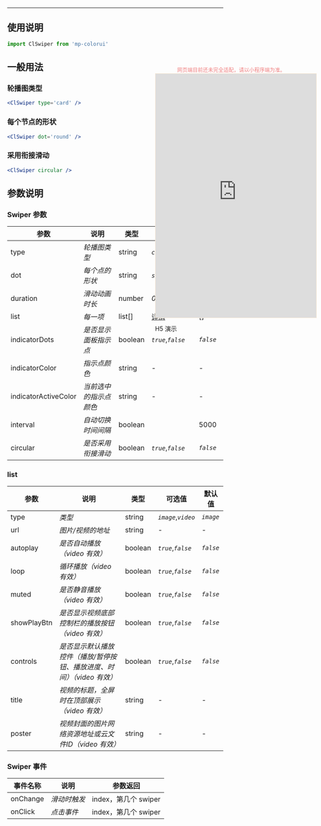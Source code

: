 ****

## 使用说明

```js
import ClSwiper from 'mp-colorui'
```



## 一般用法

### 轮播图类型

```jsx
<ClSwiper type='card' />
```

### 每个节点的形状

```jsx
<ClSwiper dot='round' />
```

### 采用衔接滑动

```jsx
<ClSwiper circular />
```



## 参数说明

### Swiper 参数

| 参数                 | 说明                   | 类型    | 可选值                       | 默认值     |
| -------------------- | ---------------------- | ------- | ---------------------------- | ---------- |
| type                 | *轮播图类型*           | string  | *`card`*,*`screen`*          | *`card`*   |
| dot                  | *每个点的形状*         | string  | *`square`*,*`round`*         | *`square`* |
| duration             | *滑动动画时长*         | number  | *0-2000*                     | *500*      |
| list                 | *每一项*               | list[]  | [详情](/view/swiper?id=list) | []         |
| indicatorDots        | *是否显示面板指示点*   | boolean | *`true`*,*`false`*           | *`false`*  |
| indicatorColor       | *指示点颜色*           | string  | -                            | -          |
| indicatorActiveColor | *当前选中的指示点颜色* | string  | -                            | -          |
| interval             | *自动切换时间间隔*     | boolean |                              | 5000       |
| circular             | *是否采用衔接滑动*     | boolean | *`true`*,*`false`*           | *`false`*  |

### list

| 参数        | 说明                                                         | 类型    | 可选值              | 默认值    |
| ----------- | ------------------------------------------------------------ | ------- | ------------------- | --------- |
| type        | *类型*                                                       | string  | *`image`*,*`video`* | *`image`* |
| url         | *图片/视频的地址*                                            | string  | -                   | -         |
| autoplay    | *是否自动播放（video 有效）*                                 | boolean | *`true`*,*`false`*  | *`false`* |
| loop        | *循环播放（video 有效）*                                     | boolean | *`true`*,*`false`*  | *`false`* |
| muted       | *是否静音播放（video 有效）*                                 | boolean | *`true`*,*`false`*  | *`false`* |
| showPlayBtn | *是否显示视频底部控制栏的播放按钮（video 有效）*             | boolean | *`true`*,*`false`*  | *`false`* |
| controls    | *是否显示默认播放控件（播放/暂停按钮、播放进度、时间）（video 有效）* | boolean | *`true`*,*`false`*  | *`false`* |
| title       | *视频的标题，全屏时在顶部展示（video 有效）*                 | string  | -                   | -         |
| poster      | *视频封面的图片网络资源地址或云文件ID（video 有效）*         | string  | -                   | -         |



### Swiper 事件

| 事件名称 | 说明         | 参数返回             |
| -------- | ------------ | -------------------- |
| onChange | *滑动时触发* | index，第几个 swiper |
| onClick  | *点击事件*   | index，第几个 swiper |


<div style="position: fixed; right:10px; top: 5%">
<div style="width: 355px; display: flex; flex-wrap: wrap; justify-content: center; align-items: center; font-size: 12px; color: lightcoral">网页端目前还未完全适配，请以小程序端为准。</div>
<iframe style="border: 1px solid antiquewhite" src="https://yinliangdream.github.io/mp-colorui-h5-demo/#/pages/components/swiper/index" height="568" width="375"></iframe>
<div>
		<p>H5 演示</p>
		<div id='qrcode'></div>
	</div>
</div>

<script>
	new Vue({
		el: '#main',
		mounted() {
			setTimeout(() => {
				const id = document.getElementById("qrcode");
				new QRCode(id, {
					text: "https://yinliangdream.github.io/mp-colorui-h5-demo/#/pages/components/swiper/index",
					width: 128,
					height: 128,
					colorDark : "#000000",
					colorLight : "#ffffff",
					correctLevel : QRCode.CorrectLevel.H
				});
			});
		}
	})
</script>
